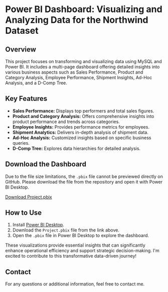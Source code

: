 # Power BI Dashboard: Visualizing and Analyzing Data for the Northwind Dataset

## Overview

This project focuses on transforming and visualizing data using MySQL and Power BI. It includes a multi-page dashboard offering detailed insights into various business aspects such as Sales Performance, Product and Category Analysis, Employee Performance, Shipment Insights, Ad-Hoc Analysis, and a D-Comp Tree.

## Key Features

- **Sales Performance:** Displays top performers and total sales figures.
- **Product and Category Analysis:** Offers comprehensive insights into product performance and trends across categories.
- **Employee Insights:** Provides performance metrics for employees.
- **Shipment Analytics:** Delivers in-depth analysis of shipment data.
- **Ad-Hoc Analysis:** Customized insights based on specific business queries.
- **D-Comp Tree:** Explores data hierarchies for detailed analysis.

## Download the Dashboard

Due to the file size limitations, the `.pbix` file cannot be previewed directly on GitHub. Please download the file from the repository and open it with Power BI Desktop.

[Download Project.pbix](https://github.com/Dhaval2908/BI_Northwind/blob/main/Project.pbix)

## How to Use

1. Install [Power BI Desktop](https://powerbi.microsoft.com/desktop/).
2. Download the `Project.pbix` file from the link above.
3. Open the `.pbix` file in Power BI Desktop to explore the dashboard.

These visualizations provide essential insights that can significantly enhance operational efficiency and support strategic decision-making. I'm excited to contribute to this transformative data-driven journey!

## Contact

For any questions or additional information, feel free to contact me.

